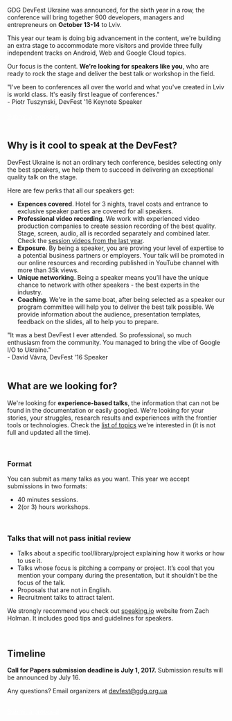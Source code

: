 GDG DevFest Ukraine was announced, for the sixth year in a row, the conference will bring together 900 developers, managers and entrepreneurs on **October 13-14** to Lviv.

This year our team is doing big advancement in the content, we're building an extra stage to accommodate more visitors and provide three fully independent tracks on Android, Web and Google Cloud topics.

Our focus is the content. **We’re looking for speakers like you**, who are ready to rock the stage and deliver the best talk or workshop in the field.

<div class="quote-container reverse">
  <div class="quote-photo" style="background-image: url('https://dfua16.firebaseapp.com/images/people/peter_tuszynski.jpg')"></div>
  <div class="quote-text-wrapper">
      <div class="quote-text">"I've been to conferences all over the world and what you've created in Lviv is world class. It's easily first league of conferences."</div>
      <div class="quote-author">- Piotr Tuszynski, DevFest '16 Keynote Speaker</div>
  </div>
</div>

<br/>

<div class="text-center">
  <a href="http://bit.ly/df17-c4p" target="_blank" class="style-scope header-content" style="color: white; ">
    <paper-button class="primary style-scope header-content x-scope paper-button-0" raised="" role="button" tabindex="0" animated="" aria-disabled="false" elevation="1">Submit a proposal</paper-button>
  </a>
</div>

<br/>

## Why is it cool to speak at the DevFest?

DevFest Ukraine is not an ordinary tech conference, besides selecting only the best speakers, we help them to succeed in delivering an exceptional quality talk on the stage.

Here are few perks that all our speakers get:

- **Expences covered**. Hotel for 3 nights, travel costs and entrance to exclusive speaker parties are covered for all speakers.
- **Professional video recording**. We work with experienced video production companies to create session recording of the best quality. Stage, screen, audio, all is recorded separately and combined later. Check the [session videos from the last year](https://www.youtube.com/watch?v=VOwUnBkqmo4).
- **Exposure**. By being a speaker, you are proving your level of expertise to a potential business partners or employers. Your talk will be promoted in our online resources and recording published in YouTube channel with more than 35k views.
- **Unique networking**. Being a speaker means you’ll have the unique chance to network with other speakers - the best experts in the industry.
- **Coaching**. We're in the same boat, after being selected as a speaker our program committee will help you to deliver the best talk possible. We provide information about the audience, presentation templates, feedback on the slides, all to help you to prepare.

<div class="quote-container">
  <div class="quote-photo" style="background-image: url('https://dfua16.firebaseapp.com/images/people/david_v%C3%A1vra.jpg')"></div>
  <div class="quote-text-wrapper">
    <div class="quote-text">"It was a best DevFest I ever attended. So professional, so much enthusiasm from the community. You managed to bring the vibe of Google I/O to Ukraine."</div>
    <div class="quote-author">- David Vávra, DevFest '16 Speaker</div>
  </div>
</div>

<br/>

## What are we looking for?

We're looking for **experience-based talks**, the information that can not be found in the documentation or easily googled. We're looking for your stories, your struggles, research results and experiences with the frontier tools or technologies. Check the [list of topics](https://docs.google.com/document/d/18eGvBr6wdlXsfiZM4EK6SubfL3G1RWj-ABTBN9pngNg/edit?usp=sharing) we're interested in (it is not full and updated all the time).

<br/>

### Format

You can submit as many talks as you want. This year we accept submissions in two formats:
  - 40 minutes sessions.
  - 2(or 3) hours workshops.

<br/>

### Talks that will not pass initial review
 - Talks about a specific tool/library/project explaining how it works or how to use it.
 - Talks whose focus is pitching a company or project. It’s cool that you mention your company during the presentation, but it shouldn’t be the focus of the talk.
 - Proposals that are not in English.
 - Recruitment talks to attract talent.

We strongly recommend you check out [speaking.io](http://speaking.io/) website from Zach Holman. It includes good tips and guidelines for speakers.

<br/>

## Timeline

**Call for Papers submission deadline is July 1, 2017.** Submission results will be announced by July 16.


Any questions? Email organizers at [devfest@gdg.org.ua](mailto:devfest@gdg.org.ua)

<br/>

<div class="text-center">
  <a href="http://bit.ly/df17-c4p" target="_blank" class="style-scope header-content" style="color: white; ">
    <paper-button class="primary style-scope header-content x-scope paper-button-0" raised="" role="button" tabindex="0" animated="" aria-disabled="false" elevation="1">Submit a proposal</paper-button>
  </a>
</div>